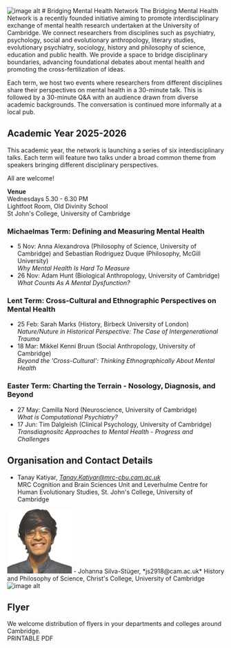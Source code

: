 <img src="{{ site.baseurl }}/pictures/Bridging%20Mental%20Health%20Logo%20definitive.png" alt="image alt">
# Bridging Mental Health Network
The Bridging Mental Health Network is a recently founded initiative aiming to promote interdisciplinary exchange of mental health research undertaken at the University of Cambridge. We connect researchers from disciplines such as psychiatry, psychology, social and evolutionary anthropology, literary studies, evolutionary psychiatry, sociology, history and philosophy of science, education and public health. We provide a space to bridge disciplinary boundaries, advancing foundational debates about mental health and promoting the cross-fertilization of ideas.   

Each term, we host two events where researchers from different disciplines share their perspectives on mental health in a 30-minute talk. This is followed by a 30-minute Q&A with an audience drawn from diverse academic backgrounds. The conversation is continued more informally at a local pub. 

## Academic Year 2025-2026
This academic year, the network is  launching a series of six interdisciplinary talks. Each term will feature two talks under a broad common theme from speakers bringing different disciplinary perspectives.   

All are welcome!

**Venue**   
Wednesdays 5.30 - 6.30 PM   
Lightfoot Room, Old Divinity School   
St John's College, University of Cambridge

### Michaelmas Term: Defining and Measuring Mental Health
- 5 Nov:   Anna Alexandrova (Philosophy of Science, University of Cambridge) and Sebastian Rodriguez Duque (Philosophy, McGill University)  
  *Why Mental Health Is Hard To Measure*
- 26 Nov:  Adam Hunt (Biological Anthropology, University of Cambridge)             
  *What Counts As A Mental Dysfunction?*

### Lent Term: Cross-Cultural and Ethnographic Perspectives on Mental Health
- 25 Feb:   Sarah Marks (History, Birbeck University of London)  
  *Nature/Nuture in Historical Perspective: The Case of Intergenerational Trauma*
- 18 Mar:   Mikkel Kenni Bruun (Social Anthropology, University of Cambridge)  
  *Beyond the 'Cross-Cultural': Thinking Ethnographically About Mental Health*

### Easter Term: Charting the Terrain - Nosology, Diagnosis, and Beyond
- 27 May:   Camilla Nord (Neuroscience, University of Cambridge)  
  *What is Computational Psychiatry?*
- 17 Jun:  Tim Dalgleish (Clinical Psychology, University of Cambridge)  
  *Transdiagnositc Approaches to Mental Health - Progress and Challenges*

## Organisation and Contact Details  
- Tanay Katiyar, *Tanay.Katiyar@mrc-cbu.cam.ac.uk*   
  MRC Cognition and Brain Sciences Unit and Leverhulme Centre for Human Evolutionary Studies, St. John's College, University of Cambridge   
 <img src="/pictures/Subject.jpeg" alt="image alt" width="150" height="150">   
- Johanna Silva-Stüger, *js2918@cam.ac.uk*   
  History and Philosophy of Science, Christ's College, University of Cambridge   
<img src="/pictures/DSC06236.png" alt="image alt" width="150" height="150">

## Flyer
We welcome distribution of flyers in your departments and colleges around Cambridge.    
PRINTABLE PDF
